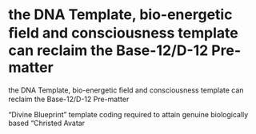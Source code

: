 # the DNA Template, bio-energetic ﬁeld and consciousness template can reclaim the Base-12/D-12 Pre-matter

the DNA Template, bio-energetic ﬁeld and consciousness template can reclaim the Base-12/D-12 Pre-matter


“Divine Blueprint” template coding required to attain genuine biologically based “Christed Avatar